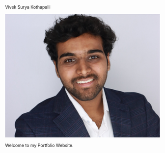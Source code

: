 Vivek Surya Kothapalli

![My HeadShot|100](./assets/images/img-01.jpg)

Welcome to my Portfolio Website.
